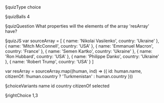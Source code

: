 §quizType
choice

§quizBalls
4

§quizQuestion
What properties will the elements of the array 'resArray' have?


§quizJS
var sourceArray = [
  { name: 'Nikolai Vasilenko', country: 'Ukraine' },
  { name: 'Mitch McConnell', country: 'USA' },
  { name: 'Emmanuel Macron', country: 'France' },
  { name: 'Semen Kartko', country: 'Ukraine' },
  { name: 'Ron Hubbard', country: 'USA' },
  { name: 'Philippe Danko', country: 'Ukraine' },
  { name: 'Robert Trump', country: 'USA' }
]

var resArray = sourceArray.map((human, ind) => ({
  id: human.name,
  citizenOf: !human.country ? 'Turkmenistan' : human.country
}))


§choiceVariants
name
id
country
citizenOf
selected


§rightChoice
1,3
